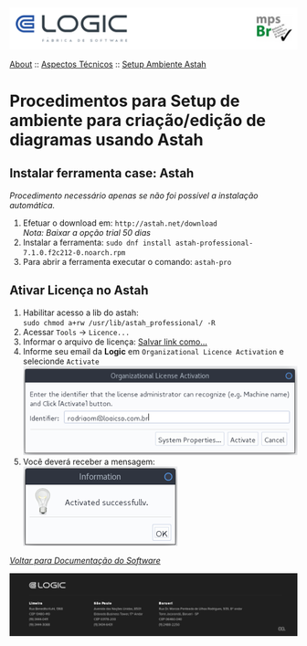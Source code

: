 ![Cabecalho](../../../ReadMe-Anexos/Cabecalho.png)

[About](../../About.md) :: [Aspectos Técnicos](../Aspectos-Tecnicos.md) :: [Setup Ambiente Astah](Setup-Ambiente-Astah.md)

#  Procedimentos para Setup de ambiente para criação/edição de diagramas usando Astah

## Instalar ferramenta case: Astah

_Procedimento necessário apenas se não foi possível a instalação automática._

1. Efetuar o download em: `http://astah.net/download` <br> _Nota: Baixar a opção trial 50 dias_
2. Instalar a ferramenta: `sudo dnf install astah-professional-7.1.0.f2c212-0.noarch.rpm`
3. Para abrir a ferramenta executar o comando: `astah-pro`

## Ativar Licença no Astah

1. Habilitar acesso a lib do astah: <br/> `sudo chmod a+rw /usr/lib/astah_professional/ -R`
2. Acessar `Tools` -> `Licence...`
3. Informar o arquivo de licença: [Salvar link como...](http://172.16.50.2/svn/repositorioLogic/PDS/trunk/Templates/Licenca-Astah/astah_professional_license.xml)
4. Informe seu email da **Logic** em `Organizational Licence Activation` e selecionde `Activate` <br/>![](Setup-Ambiente-Astah-Anexos/Organizational-Licence-Activation.png)
1. Você deverá receber a mensagem: <br/> ![](Setup-Ambiente-Astah-Anexos/Activation.png)


_[Voltar para Documentação do Software](../../.../ReadMe.md)_


![Rodape](../../../ReadMe-Anexos/Rodape.png)
